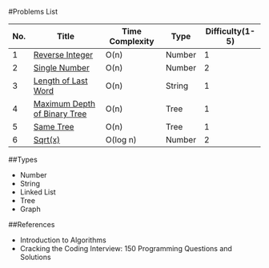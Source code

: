 #Problems List

No.  | Title  | Time Complexity | Type | Difficulty(1\-5)
------------- | ------------- | ------------- | ------------- | -------------
1 | [Reverse Integer][1]  | O(n) | Number | 1
2 | [Single Number][2]  | O(n)  | Number | 2
3 | [Length of Last Word][3] | O(n)  | String | 1
4 | [Maximum Depth of Binary Tree][4]  | O(n)  | Tree | 1
5 | [Same Tree][5]  | O(n)  | Tree | 1
6 | [Sqrt(x)][6]  | O(log n)  | Number | 2

##Types
* Number
* String
* Linked List
* Tree
* Graph

##References
* Introduction to Algorithms
* Cracking the Coding Interview: 150 Programming Questions and Solutions

[1]: http://oj.leetcode.com/problems/reverse-integer/
[2]: http://oj.leetcode.com/problems/single-number/
[3]: http://oj.leetcode.com/problems/length-of-last-word/
[4]: http://oj.leetcode.com/problems/maximum-depth-of-binary-tree/
[5]: http://oj.leetcode.com/problems/same-tree/
[6]: http://oj.leetcode.com/problems/sqrtx/
